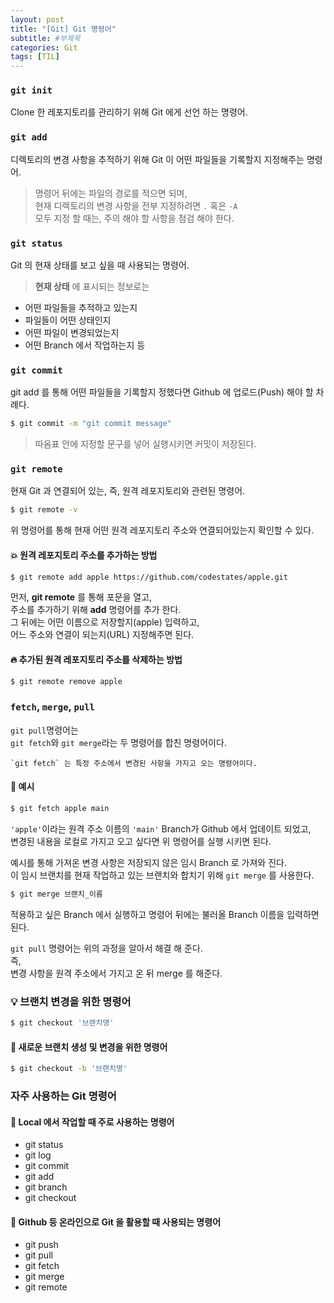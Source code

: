 ```yaml
---
layout: post
title: "[Git] Git 명령어"
subtitle: #부제목
categories: Git
tags: [TIL]
---
```


### `git init`
Clone 한 레포지토리를 관리하기 위해 Git 에게 선언 하는 명령어.

### `git add`
디렉토리의 변경 사항을 추적하기 위해 Git 이 어떤 파일들을 기록할지 지정해주는 명령어.

> 명령어 뒤에는 파일의 경로를 적으면 되며,<br>
현재 디렉토리의 변경 사항을 전부 지정하려면  `.`  혹은 `-A `<br>
모두 지정 할 때는, 주의 해야 할 사항을 점검 해야 한다.

### `git status`
Git 의 현재 상태를 보고 싶을 때 사용되는 명령어.

> **현재 상태** 에 표시되는 정보로는<br>
- 어떤 파일들을 추적하고 있는지
- 파일들이 어떤 상태인지
- 어떤 파일이 변경되었는지
- 어떤 Branch 에서 작업하는지 등

### `git commit`
 git add 를 통해 어떤 파일들을 기록할지 정했다면 Github 에 업로드(Push) 해야 할 차례다.

 ```bash
 $ git commit -m "git commit message"
 ```
 > 따옴표 안에 지정할 문구를 넣어 실행시키면 커밋이 저장된다.

### `git remote`
 현재 Git 과 연결되어 있는, 즉, 원격 레포지토리와 관련된 명령어.

 ```bash
 $ git remote -v
 ```
 위 명령어를 통해 현재 어떤 원격 레포지토리 주소와 연결되어있는지 확인할 수 있다.

#### 💥 원격 레포지토리 주소를 추가하는 방법
```bash
$ git remote add apple https://github.com/codestates/apple.git
```

먼저, **git remote** 를 통해 포문을 열고,<br>
주소를 추가하기 위해 **add** 명령어를 추가 한다.<br>
그 뒤에는 어떤 이름으로 저장할지(apple) 입력하고,<Br>
어느 주소와 연결이 되는지(URL) 지정해주면 된다.

#### 🔥 추가된 원격 레포지토리 주소를 삭제하는 방법
```bash
$ git remote remove apple
```

### `fetch`, `merge`, `pull`
`git pull`명령어는<br>
`git fetch`와 `git merge`라는 두 명령어를 합친 명령어이다.

    `git fetch` 는 특정 주소에서 변경된 사항을 가지고 오는 명령어이다.

#### 💫 예시
```bash
$ git fetch apple main
```

`'apple'`이라는 원격 주소 이름의 `'main'` Branch가 Github 에서 업데이트 되었고,<br>
변경된 내용을 로컬로 가지고 오고 싶다면 위 명령어를 실행 시키면 된다.

예시를 통해 가져온 변경 사항은 저장되지 않은 임시 Branch 로 가져와 진다.<br>
이 임시 브랜치를 현재 작업하고 있는 브랜치와 합치기 위해 `git merge` 를 사용한다.

```bash
$ git merge 브랜치_이름
```

적용하고 싶은 Branch 에서 실행하고 명령어 뒤에는 불러올 Branch 이름을 입력하면 된다.

`git pull` 명령어는 위의 과정을 알아서 해결 해 준다.<br>
즉,<br>
변경 사항을 원격 주소에서 가지고 온 뒤 merge 를 해준다.

### 💡 브랜치 변경을 위한 명령어
```bash
$ git checkout '브랜치명'
```

#### 🌟 새로운 브랜치 생성 및 변경을 위한 명령어
```bash
$ git checkout -b '브랜치명'
```

### 자주 사용하는 Git 명령어
#### 🙋 Local 에서 작업할 때 주로 사용하는 명령어
- git status
- git log
- git commit
- git add
- git branch
- git checkout

#### 👬 Github 등 온라인으로 Git 을 활용할 때 사용되는 명령어
- git push
- git pull
- git fetch
- git merge
- git remote
